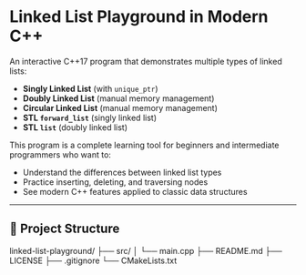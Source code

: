 # Linked List Playground in Modern C++

An interactive C++17 program that demonstrates multiple types of linked lists:

- **Singly Linked List** (with `unique_ptr`)
- **Doubly Linked List** (manual memory management)
- **Circular Linked List** (manual memory management)
- **STL `forward_list`** (singly linked list)
- **STL `list`** (doubly linked list)

This program is a complete learning tool for beginners and intermediate programmers who want to:
- Understand the differences between linked list types
- Practice inserting, deleting, and traversing nodes
- See modern C++ features applied to classic data structures

---

## 📂 Project Structure
linked-list-playground/
├── src/
│ └── main.cpp
├── README.md
├── LICENSE
├── .gitignore
└── CMakeLists.txt

